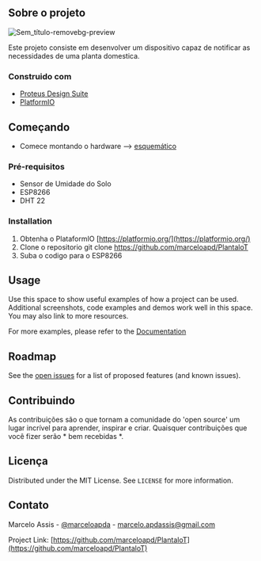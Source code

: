 ## Sobre o projeto

![Sem_título-removebg-preview](https://user-images.githubusercontent.com/71731452/111224894-d263c880-85bd-11eb-939b-ff83d24d79ed.png)

Este projeto consiste em desenvolver um dispositivo capaz de notificar as necessidades de uma planta domestica.

### Construido com

* [Proteus Design Suite](https://www.labcenter.com/)
* [PlatformIO](https://platformio.org/)


## Começando

* Comece montando o hardware --> [esquemático](https://user-images.githubusercontent.com/71731452/111225844-0db2c700-85bf-11eb-83d9-2f78065c2d21.jpg) 

### Pré-requisitos

* Sensor de Umidade do Solo
* ESP8266
* DHT 22

### Installation

1. Obtenha o PlataformIO [https://platformio.org/](https://platformio.org/)
2. Clone o repositorio git clone https://github.com/marceloapd/PlantaloT
4. Suba o codigo para o ESP8266
   

<!-- USAGE EXAMPLES -->
## Usage

Use this space to show useful examples of how a project can be used. Additional screenshots, code examples and demos work well in this space. You may also link to more resources.

For more examples, please refer to the [Documentation](https://example.com)




## Roadmap

See the [open issues](https://github.com/othneildrew/Best-README-Template/issues) for a list of proposed features (and known issues).




## Contribuindo

As contribuições são o que tornam a comunidade do 'open source' um lugar incrível para aprender, inspirar e criar. Quaisquer contribuições que você fizer serão * bem recebidas *.

## Licença

Distributed under the MIT License. See `LICENSE` for more information.



<!-- CONTACT -->
## Contato

Marcelo Assis - [@marceloapda](https://twitter.com/marceloapda) - marcelo.apdassis@gmail.com

Project Link: [https://github.com/marceloapd/PlantaloT](https://github.com/marceloapd/PlantaloT)


